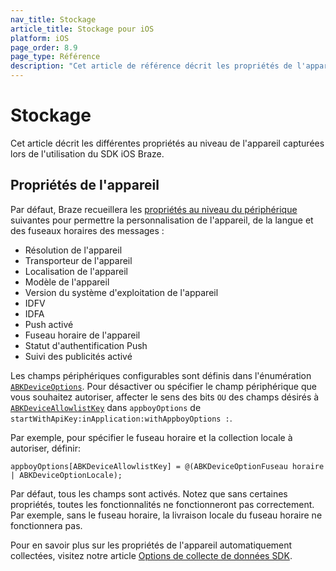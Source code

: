 ```yaml
---
nav_title: Stockage
article_title: Stockage pour iOS
platform: iOS
page_order: 8.9
page_type: Référence
description: "Cet article de référence décrit les propriétés de l'appareil capturées par Braze iOS SDK."
---
```


# Stockage

Cet article décrit les différentes propriétés au niveau de l'appareil capturées lors de l'utilisation du SDK iOS Braze.

## Propriétés de l'appareil

Par défaut, Braze recueillera les [propriétés au niveau du périphérique](https://github.com/Appboy/appboy-ios-sdk/blob/16e893f2677af7de905b927505d4101c6fb2091d/AppboyKit/headers/AppboyKitLibrary/Appboy.h#L181) suivantes pour permettre la personnalisation de l'appareil, de la langue et des fuseaux horaires des messages :

* Résolution de l'appareil
* Transporteur de l'appareil
* Localisation de l'appareil
* Modèle de l'appareil
* Version du système d'exploitation de l'appareil
* IDFV
* IDFA
* Push activé
* Fuseau horaire de l'appareil
* Statut d'authentification Push
* Suivi des publicités activé

Les champs périphériques configurables sont définis dans l'énumération [`ABKDeviceOptions`](https://github.com/Appboy/appboy-ios-sdk/blob/4390e9eac8401bccdb81b053fa54eb87b1f6fcaa/Appboy-tvOS-SDK/AppboyTVOSKit.framework/Headers/Appboy.h#L179). Pour désactiver ou spécifier le champ périphérique que vous souhaitez autoriser, affecter le sens des bits `OU` des champs désirés à [`ABKDeviceAllowlistKey`](https://github.com/Appboy/appboy-ios-sdk/blob/fed071000722673754da288cace15c1ff8aca432/AppboyKit/include/Appboy.h#L148) dans `appboyOptions` de `startWithApiKey:inApplication:withAppboyOptions :`.

Par exemple, pour spécifier le fuseau horaire et la collection locale à autoriser, définir:
```
appboyOptions[ABKDeviceAllowlistKey] = @(ABKDeviceOptionFuseau horaire | ABKDeviceOptionLocale);
```

Par défaut, tous les champs sont activés. Notez que sans certaines propriétés, toutes les fonctionnalités ne fonctionneront pas correctement. Par exemple, sans le fuseau horaire, la livraison locale du fuseau horaire ne fonctionnera pas.

Pour en savoir plus sur les propriétés de l'appareil automatiquement collectées, visitez notre article [Options de collecte de données SDK]({{site.baseurl}}/user_guide/data_and_analytics/user_data_collection/sdk_data_collection/). 
